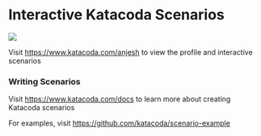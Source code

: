 # Interactive Katacoda Scenarios

[![](http://shields.katacoda.com/katacoda/anjesh/count.svg)](https://www.katacoda.com/anjesh "Get your profile on Katacoda.com")

Visit https://www.katacoda.com/anjesh to view the profile and interactive scenarios

### Writing Scenarios
Visit https://www.katacoda.com/docs to learn more about creating Katacoda scenarios

For examples, visit https://github.com/katacoda/scenario-example
